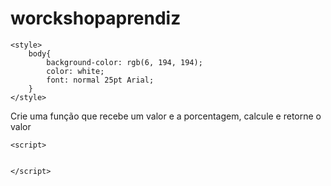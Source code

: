 # worckshopaprendiz
<!DOCTYPE html>
<html lang="pt_br">
<head>
    <meta charset="UTF-8">
    <meta http-equiv="X-UA-Compatible" content="IE=edge">
    <meta name="viewport" content="width=device-width, initial-scale=1.0">
    <title></title>

    <style>
        body{
            background-color: rgb(6, 194, 194);
            color: white;
            font: normal 25pt Arial;
        }
    </style>
</head>
<body>
   Crie uma função que recebe um valor e a porcentagem, calcule e retorne o valor

    <script>

            
    </script>
    
</body>
</html>
